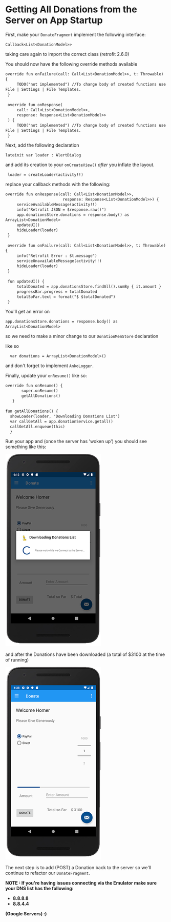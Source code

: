 # Getting All Donations from the Server on App Startup


First, make your `DonateFragment` implement the following interface:

~~~
Callback<List<DonationModel>>
~~~

taking care again to import the correct class (retrofit 2.6.0)

You should now have the following override methods available

~~~
override fun onFailure(call: Call<List<DonationModel>>, t: Throwable) {
     TODO("not implemented") //To change body of created functions use File | Settings | File Templates.
 }

 override fun onResponse(
     call: Call<List<DonationModel>>,
     response: Response<List<DonationModel>>
 ) {
     TODO("not implemented") //To change body of created functions use File | Settings | File Templates.
 }
~~~

Next, add the following declaration

~~~
lateinit var loader : AlertDialog
~~~


and add its creation to your `onCreateView()` *after* you inflate the layout.

~~~
 loader = createLoader(activity!!)
~~~

replace your callback methods with the following:

~~~
override fun onResponse(call: Call<List<DonationModel>>,
                         response: Response<List<DonationModel>>) {
     serviceAvailableMessage(activity!!)
     info("Retrofit JSON = $response.raw()")
     app.donationsStore.donations = response.body() as ArrayList<DonationModel>
     updateUI()
     hideLoader(loader)
 }

 override fun onFailure(call: Call<List<DonationModel>>, t: Throwable) {
     info("Retrofit Error : $t.message")
     serviceUnavailableMessage(activity!!)
     hideLoader(loader)
 }

 fun updateUI() {
     totalDonated = app.donationsStore.findAll().sumBy { it.amount }
     progressBar.progress = totalDonated
     totalSoFar.text = format("$ $totalDonated")
 }
~~~

You'll get an error on

~~~
app.donationsStore.donations = response.body() as ArrayList<DonationModel>
~~~

so we need to make a minor change to our `DonationMemStore` declaration


like so

~~~
  var donations = ArrayList<DonationModel>()
~~~

and don't forget to implement `AnkoLogger`.

Finally, update your `onResume()` like so:

~~~
override fun onResume() {
       super.onResume()
       getAllDonations()
   }

fun getAllDonations() {
  showLoader(loader, "Downloading Donations List")
  var callGetAll = app.donationService.getall()
  callGetAll.enqueue(this)
  }   
~~~

Run your app and (once the server has 'woken up') you should see something like this:

![](img/k08s201.png)

and after the Donations have been downloaded (a total of $3100 at the time of running)

![](img/k08s202.png)

The next step is to add (POST) a Donation back to the server so we'll continue to refactor our `DonateFragment`.

<b>NOTE : If you're having issues connecting via the Emulator make sure your DNS list has the following:

- 8.8.8.8
- 8.8.4.4

(Google Servers) :)
